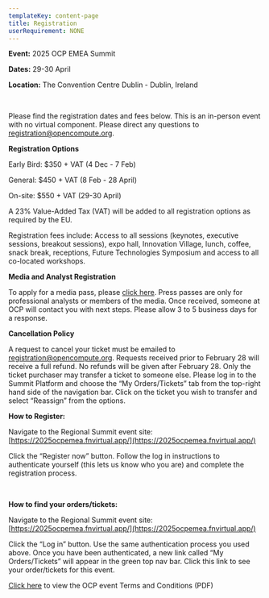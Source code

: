```yaml
---
templateKey: content-page
title: Registration
userRequirement: NONE
---
```

**Event:** 2025 OCP EMEA Summit

**Dates:** 29-30 April

**Location:** The Convention Centre Dublin - Dublin, Ireland

<br/>

Please find the registration dates and fees below. This is an in-person event with no virtual component. Please direct any questions to [registration@opencompute.org](mailto:registration@opencompute.org).

**Registration Options**

Early Bird: $350 + VAT (4 Dec - 7 Feb)

General: $450 + VAT (8 Feb - 28 April)

On-site: $550 + VAT (29-30 April)

A 23% Value-Added Tax (VAT) will be added to all registration options as required by the EU.

Registration fees include: Access to all sessions (keynotes, executive sessions, breakout sessions), expo hall, Innovation Village, lunch, coffee, snack break, receptions, Future Technologies Symposium and access to all co-located workshops. 

**Media and Analyst Registration**

To apply for a media pass, please [click here](https://docs.google.com/forms/d/e/1FAIpQLScMbHd02aAjx9nLuYaoE3JSdu92OcZ0mmZuy9JtmscaHN7qzg/viewform?usp=header). Press passes are only for professional analysts or members of the media. Once received, someone at OCP will contact you with next steps.  Please allow 3 to 5 business days for a response.

**Cancellation Policy**

A request to cancel your ticket must be emailed to [registration@opencompute.org](mailto:registration@opencompute.org). Requests received prior to February 28 will receive a full refund. No refunds will be given after February 28. Only the ticket purchaser may transfer a ticket to someone else. Please log in to the Summit Platform and choose the “My Orders/Tickets” tab from the top-right hand side of the navigation bar. Click on the ticket you wish to transfer and select “Reassign” from the options.

**How to Register:**

Navigate to the Regional Summit event site: [https://2025ocpemea.fnvirtual.app/](https://2025ocpemea.fnvirtual.app/)

Click the “Register now” button. Follow the log in instructions to authenticate yourself (this lets us know who you are) and complete the registration process. 

<br/>

**How to find your orders/tickets:**

Navigate to the Regional Summit event site: [https://2025ocpemea.fnvirtual.app/](https://2025ocpemea.fnvirtual.app/)

Click the “Log in” button. Use the same authentication process you used above. Once you have been authenticated, a new link called “My Orders/Tickets” will appear in the green top nav bar. Click this link to see your order/tickets for this event.

[Click here](https://146a55aca6f00848c565-a7635525d40ac1c70300198708936b4e.ssl.cf1.rackcdn.com/images/4f179c1dba34a93353e9cee6877e5357d22c38c8.pdf) to view the OCP event Terms and Conditions (PDF)
